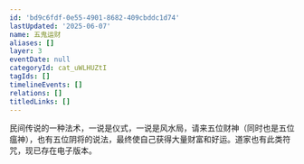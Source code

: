 ```yaml
---
id: 'bd9c6fdf-0e55-4901-8682-409cbddc1d74'
lastUpdated: '2025-06-07'
name: 五鬼运财
aliases: []
layer: 3
eventDate: null
categoryId: cat_uWLHUZtI
tagIds: []
timelineEvents: []
relations: []
titledLinks: []
---
```

民间传说的一种法术，一说是仪式，一说是风水局，请来五位财神（同时也是五位瘟神），也有五位阴将的说法，最终使自己获得大量财富和好运。道家也有此类符咒，现已存在电子版本。
